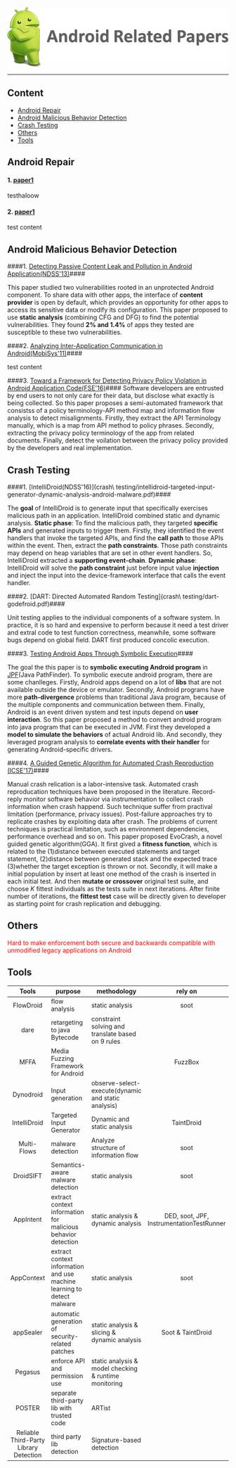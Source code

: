 ![android](others/ANDROID.png)
______

<h2 id="1">Content</h2>

* [Android Repair](#1)
* [Android Malicious Behavior Detection](#2)
* [Crash Testing](#3)
* [Others](#4)
* [Tools](#5)

<h2 id="1">Android Repair</h2>

#### 1. [paper1]() ####

testhaloow

#### 2. [paper1]() ####

test content



<h2 id="2">Android Malicious Behavior Detection</h2>

####1. [Detecting Passive Content Leak and Pollution in Android Application(NDSS'13)](https://www.internetsociety.org/sites/default/files/02_3_0.pdf)####

This paper studied two vulnerabilities rooted in an unprotected Android component. To share data with other apps, the interface of **content provider** is open by default, which provides an opportunity for other apps to access its sensitive data or modify its configuration. This paper proposed to use **static analysis** (combining CFG and DFG) to find the potential vulnerabilities. They found **2% and 1.4%** of apps they tested are susceptible to these two vulnerabilities.

####2. [Analyzing Inter-Application Communication in Android(MobiSys'11)](https://dl.acm.org/citation.cfm?id=2000018)####

test content

####3. [Toward a Framework for Detecting Privacy Policy Violation in Android Application Code(FSE'16)](https://dl.acm.org/citation.cfm?id=2884855)####
Software developers are entrusted by end users to not only care for their data, but disclose what exactly is being collected. So this paper proposes a semi-automated framework that consistss of a policy terminology-API method map and information flow analysis to detect misalignments. Firstly, they extract the API Terminology manually, which is a map from API method to policy phrases. Secondly, extracting the privacy policy terminology of the app from related documents. Finally, detect the voilation between the privacy policy provided by the developers and real implementation.


<h2 id="3">Crash Testing</h2>

####1. [IntelliDroid(NDSS'16)](crash\ testing/intellidroid-targeted-input-generator-dynamic-analysis-android-malware.pdf)####

The **goal** of IntelliDroid is to generate input that specifically exercises malicious path in an application. IntelliDroid combined static and dynamic analysis. **Static phase**: To find the malicious path, they targeted **specific APIs** and generated inputs to trigger them. Firstly, they identified the event handlers that invoke the targeted APIs, and find the **call path** to those APIs within the event. Then, extract the **path constraints**. Those path constraints may depend on heap variables that are set in other event handlers. So, IntelliDroid extracted a **supporting event-chain**. **Dynamic phase**: IntelliDroid will solve the **path constraint** just before input value **injection** and inject the input into the device-framework interface that calls the event handler.

####2. [DART: Directed Automated Random Testing](crash\ testing/dart-godefroid.pdf)####

Unit testing applies to the individual components of a software system. In practice, it is so hard and expensive to perform because it need a test driver and extral code to test function correctness, meanwhile, some software bugs depend on global field. DART first produced concolic execution.

####3. [Testing Android Apps Through Symbolic Execution](https://dl.acm.org/citation.cfm?id=2382798)####

The goal the this paper is to **symbolic executing Android program** in [JPF](http://babelfish.arc.nasa.gov/trac/jpf/wiki/projects/jpf-symbc)(Java PathFinder). To symbolic execute android program, there are some chanlleges. Firstly, Android apps depend on a lot of **libs** that are not available outside the device or emulator. Secondly, Android programs have more **path-divergence** problems than traditional Java program, because of the multiple components and communication between them. Finally, Android is an event driven system and test inputs depend on **user interaction**. So this paper proposed a method to convert android program into java program that can be executed in JVM. First they developed a **model to simulate the behaviors** of actual Android lib. And secondly, they leveraged program analysis to **correlate events with their handler** for generating Android-specific drivers.

####4. [A Guided Genetic Algorithm for Automated Crash Reproduction (ICSE'17)]()####

Manual crash relication is a labor-intensive task. Automated crash reproducation techniques have been proposed in the literature. Record-reply monitor software behavior via instrumentation to collect crash information when crash happend. Such technique suffer from practival limitation (performance, privacy issues). Post-failure approaches try to replicate crashes by exploiting data after crash.
The problems of current techniques is practical limitation, such as environment dependencies, performance overhead and so on. This paper proposed EvoCrash, a novel guided genetic algorithm(GGA). It first gived a **fitness function**, which is related to the (1)distance between executed statements and target statement, (2)distance between generated stack and the expected trace (3)whether the target exception is thrown or not. Secondly, it will make a initial population by insert at least one method of the crash is inserted in each initial test. And then **mutate or crossover** original test suite, and choose *K* fittest individuals as the tests suite in next iterations. After finite number of iterations, the **fittest test** case will be directly given to developer as starting point for crash replication and debugging.

<h2 id="4">Others</h2>
<font color=#FF0000> Hard to make enforcement both secure and backwards compatible with unmodified legacy applications on Android</font>

<h2 id="5">Tools</h2>

|Tools|	purpose	| methodology |	rely on	| evaluation|
| :----: | ----- | ----- | :-----: | :-----: |
|FlowDroid|	flow analysis	|static analysis|	soot|	500(google play)+1000(virusShare)|
|dare|	retargeting to java Bytecode|	constraint solving and translate based on 9 rules |	|	1100|
|MFFA|	Media Fuzzing Framework for Android	||	FuzzBox	||
|Dynodroid	|Input generation	|observe-select-execute(dynamic and static analysis)|		|50 open-source apps|
|IntelliDroid|	Targeted Input Generator|	Dynamic and static analysis|	TaintDroid 	|5|
|Multi-Flows|	malware detection	|Analyze structure of information flow	|soot|	6214|
|DroidSIFT|	Semantics-aware malware detection|	static analysis|	soot|	|
|AppIntent|	extract context information for malicious behavior detection|	static analysis & dynamic analysis	|DED, soot, JPF, InstrumentationTestRunner	|1750|
|AppContext|	extract context information and use machine learning to detect malware	|static analysis	|soot	|202+633|
|appSealer|	automatic generation of security-related patches	|static analysis & slicing & dynamic analysis|	Soot & TaintDroid|	16|
|Pegasus|	enforce API and permission use|	static analysis & model checking & runtime monitoring|		|152+117
|POSTER	|separate third-party lib with trusted code	|	ARTist||
|Reliable Third-Party Library Detection|	third party lib detection|	Signature-based detection|||
